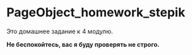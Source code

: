 # PageObject_homework_stepik
Это домашнее задание к 4 модулю.  

**Не беспокойтесь, вас я буду проверять не строго.**
